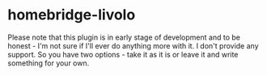 # homebridge-livolo

Please note that this plugin is in early stage of development and to be honest - I'm not sure if I'll ever do anything more with it. I don't provide any support. So you have two options - take it as it is or leave it and write something for your own.
